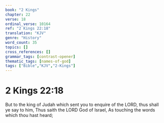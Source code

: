 ```yaml
---
book: "2 Kings"
chapter: 22
verse: 18
ordinal_verse: 10164
ref: "2 Kings 22:18"
translation: "KJV"
genre: "History"
word_count: 35
topics: []
cross_references: []
grammar_tags: [contrast-opener]
thematic_tags: [names-of-god]
tags: ["Bible","KJV","2-Kings"]
---
```


# 2 Kings 22:18

But to the king of Judah which sent you to enquire of the LORD, thus shall ye say to him, Thus saith the LORD God of Israel, As touching the words which thou hast heard;
